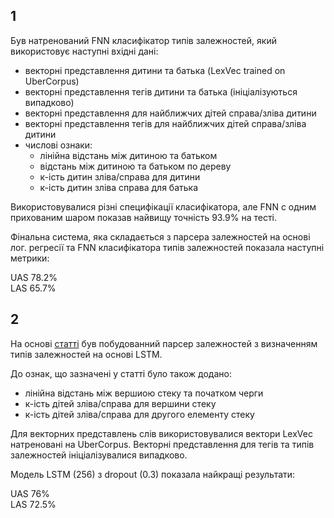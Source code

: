 ## 1

Був натренований FNN класифікатор типів залежностей, який використовує наступні вхідні дані:
* векторні представлення дитини та батька (LexVec trained on UberCorpus)
* векторні представлення тегів дитини та батька (ініціалізуються випадково)
* векторні представлення для найближчих дітей справа/зліва дитини
* векторні представлення тегів для найближчих дітей справа/зліва дитини
* числові ознаки:
	* лінійна відстань між дитиною та батьком
	* відстань між дитиною та батьком по дереву
	* к-ість дитин зліва/справа для дитини
	* к-ість дитин зліва справа для батька

Використовувалися різні специфікації класифікатора, але FNN с одним прихованим шаром показав найвищу точність 93.9% на тесті. 

Фінальна система, яка складається з парсера залежностей на основі лог. регресії та FNN класифікатора типів залежностей показала наступні метрики:
 
UAS 78.2%  
LAS 65.7%  

## 2

На основі [статті](https://arxiv.org/pdf/1708.08959.pdf) був побудованний парсер залежностей з визначенням типів залежностей на основі LSTM. 

До ознак, що зазначені у статті було також додано:
* лінійна відстань між вершиою стеку та початком черги
* к-ість дітей зліва/справа для вершини стеку
* к-ість дітей зліва/справа для другого елементу стеку

Для векторних представлень слів використовувалися вектори LexVec натреновані на UberCorpus.
Векторні представлення для тегів та типів залежностей ініціалізувалися випадково.

Модель LSTM (256) з dropout (0.3) показала найкращі результати:

UAS 76%  
LAS 72.5%  

